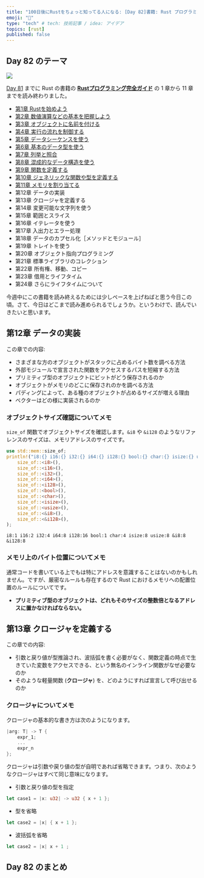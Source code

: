 ```yaml
---
title: "100日後にRustをちょっと知ってる人になる: [Day 82]書籍: Rust プログラミング完全ガイド その6"
emoji: "🦀"
type: "tech" # tech: 技術記事 / idea: アイデア
topics: [rust]
published: false
---
```

## Day 82 のテーマ

![](https://storage.googleapis.com/zenn-user-upload/942b1e806720-20221205.png)

[Day 81](https://zenn.dev/shinyay/articles/hello-rust-day081) までに Rust の書籍の **[Rustプログラミング完全ガイド](https://book.impress.co.jp/books/1121101129)** の 1 章から 11 章までを読み終わりました。

- [第1章 Rustを始めよう](https://zenn.dev/shinyay/articles/hello-rust-day076#%E7%AC%AC1%E7%AB%A0-rust%E3%82%92%E5%A7%8B%E3%82%81%E3%82%88%E3%81%86)
- [第2章 数値演算などの基本を把握しよう](https://zenn.dev/shinyay/articles/hello-rust-day076#%E7%AC%AC2%E7%AB%A0-%E6%95%B0%E5%80%A4%E6%BC%94%E7%AE%97%E3%81%AA%E3%81%A9%E3%81%AE%E5%9F%BA%E6%9C%AC%E3%82%92%E6%8A%8A%E6%8F%A1%E3%81%97%E3%82%88%E3%81%86)
- [第3章 オブジェクトに名前を付ける](https://zenn.dev/shinyay/articles/hello-rust-day076#%E7%AC%AC3%E7%AB%A0-%E3%82%AA%E3%83%96%E3%82%B8%E3%82%A7%E3%82%AF%E3%83%88%E3%81%AB%E5%90%8D%E5%89%8D%E3%82%92%E4%BB%98%E3%81%91%E3%82%8B)
- [第4章 実行の流れを制御する](https://zenn.dev/shinyay/articles/hello-rust-day078#%E7%AC%AC4%E7%AB%A0-%E5%AE%9F%E8%A1%8C%E3%81%AE%E6%B5%81%E3%82%8C%E3%82%92%E5%88%B6%E5%BE%A1%E3%81%99%E3%82%8B)
- [第5章 データシーケンスを使う](https://zenn.dev/shinyay/articles/hello-rust-day078#%E7%AC%AC5%E7%AB%A0-%E5%AE%9F%E8%A1%8C%E3%81%AE%E6%B5%81%E3%82%8C%E3%82%92%E5%88%B6%E5%BE%A1%E3%81%99%E3%82%8B)
- [第6章 基本のデータ型を使う](https://zenn.dev/shinyay/articles/hello-rust-day079#%E7%AC%AC6%E7%AB%A0-%E5%9F%BA%E6%9C%AC%E3%81%AE%E3%83%87%E3%83%BC%E3%82%BF%E5%9E%8B%E3%82%92%E4%BD%BF%E3%81%86)
- [第7章 列挙と照合](https://zenn.dev/shinyay/articles/hello-rust-day079#%E7%AC%AC7%E7%AB%A0-%E5%88%97%E6%8C%99%E3%81%A8%E7%85%A7%E5%90%88)
- [第8章 混成的なデータ構造を使う](https://zenn.dev/shinyay/articles/hello-rust-day080#%E7%AC%AC8%E7%AB%A0-%E6%B7%B7%E6%88%90%E7%9A%84%E3%81%AA%E3%83%87%E3%83%BC%E3%82%BF%E6%A7%8B%E9%80%A0%E3%82%92%E4%BD%BF%E3%81%86)
- [第9章 関数を定義する](https://zenn.dev/shinyay/articles/hello-rust-day080#%E7%AC%AC9%E7%AB%A0-%E9%96%A2%E6%95%B0%E3%82%92%E5%AE%9A%E7%BE%A9%E3%81%99%E3%82%8B)
- [第10章 ジェネリックな関数や型を定義する](https://zenn.dev/shinyay/articles/hello-rust-day081#%E7%AC%AC10%E7%AB%A0-%E3%82%B8%E3%82%A7%E3%83%8D%E3%83%AA%E3%83%83%E3%82%AF%E3%81%AA%E9%96%A2%E6%95%B0%E3%82%84%E5%9E%8B%E3%82%92%E5%AE%9A%E7%BE%A9%E3%81%99%E3%82%8B)
- [第11章 メモリを割り当てる](https://zenn.dev/shinyay/articles/hello-rust-day081#%E7%AC%AC11%E7%AB%A0-%E3%83%A1%E3%83%A2%E3%83%AA%E3%82%92%E5%89%B2%E3%82%8A%E5%BD%93%E3%81%A6%E3%82%8B)
- 第12章 データの実装
- 第13章 クロージャを定義する
- 第14章 変更可能な文字列を使う
- 第15章 範囲とスライス
- 第16章 イテレータを使う
- 第17章 入出力とエラー処理
- 第18章 データのカプセル化［メソッドとモジュール］
- 第19章 トレイトを使う
- 第20章 オブジェクト指向プログラミング
- 第21章 標準ライブラリのコレクション
- 第22章 所有権、移動、コピー
- 第23章 借用とライフタイム
- 第24章 さらにライフタイムについて

今週中にこの書籍を読み終えるためには少しペースを上げねばと思う今日この頃。さて、今日はどこまで読み進められるでしょうか。というわけで、読んでいきたいと思います。

## 第12章 データの実装

この章での内容:

- さまざまな方のオブジェクトがスタックに占めるバイト数を調べる方法
- 外部モジュールで宣言された関数をアクセスするパスを短縮する方法
- プリミティブ型のオブジェクトにビットがどう保存されるのか
- オブジェクトがメモリのどこに保存されのかを調べる方法
- パディングによって、ある種のオブジェクトが占めるサイズが増える理由
- ベクターはどの様に実装されるのか

### オブジェクトサイズ確認についてメモ

`size_of` 関数でオブジェクトサイズを確認します。`&i8` や `&i128` のようなリファレンスのサイズは、メモリアドレスのサイズです。

```rust
use std::mem::size_of;
println!("i8:{} i16:{} i32:{} i64:{} i128:{} bool:{} char:{} isize:{} usize:{} &i8:{} &i128:{}",
    size_of::<i8>(),
    size_of::<i16>(),
    size_of::<i32>(),
    size_of::<i64>(),
    size_of::<i128>(),
    size_of::<bool>(),
    size_of::<char>(),
    size_of::<isize>(),
    size_of::<usize>(),
    size_of::<&i8>(),
    size_of::<&i128>(),
);
```

```test
i8:1 i16:2 i32:4 i64:8 i128:16 bool:1 char:4 isize:8 usize:8 &i8:8 &i128:8
```

### メモリ上のバイト位置についてメモ

通常コードを書いている上でもは特にアドレスを意識することはないのかもしれません。ですが、厳密なルールも存在するので Rust 
におけるメモリへの配置位置のルールについてです。

- **プリミティブ型のオブジェクトは、どれもそのサイズの整数倍となるアドレスに置かなければならない。**

## 第13章 クロージャを定義する

この章での内容:

- 引数と戻り値が型推論され、波括弧を書く必要がなく、関数定義の時点で生きていた変数をアクセスできる、という無名のインライン関数がなぜ必要なのか
- そのような軽量関数 (**クロージャ**) を、どのようにすれば宣言して呼び出せるのか

### クロージャについてメモ

クロージャの基本的な書き方は次のようになります。

```rust
|arg: T| -> T {
    expr_1;
    ...
    expr_n
};
```

クロージャは引数や戻り値の型が自明であれば省略できます。つまり、次のようなクロージャはすべて同じ意味になります。

- 引数と戻り値の型を指定

```rust
let case1 = |x: u32| -> u32 { x + 1 };
```

- 型を省略

```rust
let case2 = |x| { x + 1 };
```

- 波括弧を省略

```rust
let case2 = |x| x + 1 ;

```

## Day 82 のまとめ
